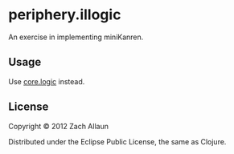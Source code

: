 # periphery.illogic

An exercise in implementing miniKanren.

## Usage

Use [core.logic](https://github.com/clojure/core.logic) instead.

## License

Copyright © 2012 Zach Allaun

Distributed under the Eclipse Public License, the same as Clojure.
